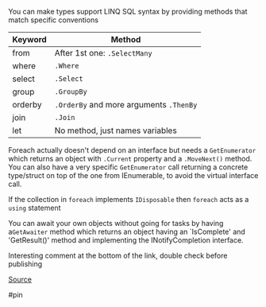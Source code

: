 You can make types support LINQ SQL syntax by providing methods that match specific conventions

| Keyword | Method                                  |
| ------- | --------------------------------------- |
| from    | After 1st one: `.SelectMany`            |
| where   | `.Where`                                |
| select  | `.Select`                               |
| group   | `.GroupBy`                              |
| orderby | `.OrderBy` and more arguments `.ThenBy` |
| join    | `.Join`                                 |
| let     | No method, just names variables         |

Foreach actually doesn't depend on an interface but needs a `GetEnumerator` which returns an object with `.Current` property and a `.MoveNext()` method. You can also have a very specific `GetEnumerator` call returning a concrete type/struct on top of the one from IEnumerable, to avoid the virtual interface call. 

If the collection in `foreach` implements `IDisposable` then `foreach` acts as a `using` statement

You can await your own objects without going for tasks by  having a`GetAwaiter` method which returns an object having an \`IsComplete' and 'GetResult()' method and implementing the INotifyCompletion interface.

Interesting comment at the bottom of the link, double check before publishing 

[Source](https://www.gamlor.info/posts-output/2019-12-11-csharp-structural-pattern/en/)

#pin